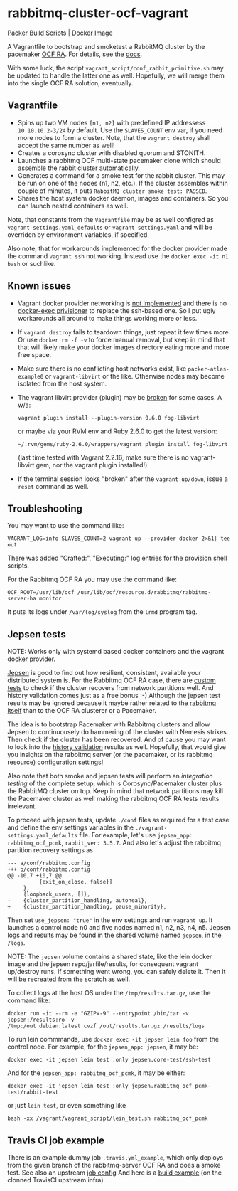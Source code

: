 # rabbitmq-cluster-ocf-vagrant

[Packer Build Scripts](https://github.com/bogdando/packer-atlas-example)
| [Docker Image](https://hub.docker.com/r/bogdando/rabbitmq-cluster-ocf/)


A Vagrantfile to bootstrap and smoketest a RabbitMQ cluster by the pacemaker
[OCF RA](https://github.com/ClusterLabs/resource-agents/blob/main/heartbeat/rabbitmq-server-ha).
For details, see the [docs](http://www.rabbitmq.com/pacemaker.html).

With some luck, the script ``vagrant_script/conf_rabbit_primitive.sh`` may
be updated to handle the latter one as well. Hopefully, we will merge them into
the single OCF RA solution, eventually.

## Vagrantfile

* Spins up two VM nodes ``[n1, n2]`` with predefined IP addressess
  ``10.10.10.2-3/24`` by default. Use the ``SLAVES_COUNT`` env var, if you need
  more nodes to form a cluster. Note, that the ``vagrant destroy`` shall accept
  the same number as well!
* Creates a corosync cluster with disabled quorum and STONITH.
* Launches a rabbitmq OCF multi-state pacemaker clone which should assemble
  the rabbit cluster automatically.
* Generates a command for a smoke test for the rabbit cluster. This may be
  run on one of the nodes (n1, n2, etc.). If the cluster assembles within couple
  of minutes, it puts `RabbitMQ cluster smoke test: PASSED`.
* Shares the host system docker daemon, images and containers. So you can
  launch nested containers as well.

Note, that constants from the ``Vagrantfile`` may be as well configred as
``vagrant-settings.yaml_defaults`` or ``vagrant-settings.yaml`` and will be
overriden by environment variables, if specified.

Also note, that for workarounds implemented for the docker provider made
the command ``vagrant ssh`` not working. Instead use the
``docker exec -it n1 bash`` or suchlike.

## Known issues

* Vagrant docker provider networking is [not implemented](https://github.com/mitchellh/vagrant/issues/6667)
  and there is no [docker-exec privisioner](https://github.com/mitchellh/vagrant/issues/4179)
  to replace the ssh-based one. So I put ugly workarounds all around to make
  things working more or less.

* If ``vagrant destroy`` fails to teardown things, just repeat it few times more.
  Or use ``docker rm -f -v`` to force manual removal, but keep in mind that
  that will likely make your docker images directory eating more and more free
  space.

* Make sure there is no conflicting host networks exist, like
  ``packer-atlas-example0`` or ``vagrant-libvirt`` or the like. Otherwise nodes may
  become isolated from the host system.

* The vagrant libvirt provider (plugin) may be
  [broken](https://github.com/fog/fog-libvirt/issues/16) for some cases. A w/a:
  ```
  vagrant plugin install --plugin-version 0.6.0 fog-libvirt
  ```
  or maybe via your RVM env and Ruby 2.6.0 to get the latest version:
  ```
  ~/.rvm/gems/ruby-2.6.0/wrappers/vagrant plugin install fog-libvirt
  ```
  (last time tested with Vagrant 2.2.16, make sure there is no vagrant-libvirt
   gem, nor the vagrant plugin installed!)

* If the terminal session looks "broken" after the ``vagrant up/down``, issue a
  ``reset`` command as well.

## Troubleshooting

You may want to use the command like:
```
VAGRANT_LOG=info SLAVES_COUNT=2 vagrant up --provider docker 2>&1| tee out
```

There was added "Crafted:", "Executing:" log entries for the
provision shell scripts.

For the Rabbitmq OCF RA you may use the command like:
```
OCF_ROOT=/usr/lib/ocf /usr/lib/ocf/resource.d/rabbitmq/rabbitmq-server-ha monitor
```

It puts its logs under ``/var/log/syslog`` from the `lrmd` program tag.

## Jepsen tests

NOTE: Works only with systemd based docker containers and the vagrant docker
provider.

[Jepsen](https://github.com/aphyr/jepsen) is good to find out how resilient,
consistent, available your distributed system is. For the Rabbitmq OCF RA case,
there are [custom tests](https://github.com/bogdando/jepsen/tree/dev/rabbitmq_ocf_pcmk)
to check if the cluster recovers from network partitions well. And history
validation comes just as a free bonus :-) Although the jepsen test results may
be ignored because it maybe rather related to the
[rabbitmq itself](https://aphyr.com/posts/315-call-me-maybe-rabbitmq) than to
the OCF RA clusterer or a Pacemaker.

The idea is to bootstrap Pacemaker with Rabbitmq clusters and allow Jepsen to
continuousely do hammering of the cluster with Nemesis strikes. Then check if
the cluster has been recovered. And of cause you may want to look into the
[history validation](https://aphyr.com/posts/314-computational-techniques-in-knossos)
results as well. Hopefully, that would give you insights on the rabbitmq server
(or the pacemaker, or its rabbitmq resource) configuration settings!

Also note that both smoke and jepsen tests will perform an *integration testing*
of the complete setup, which is Corosync/Pacemaker cluster plus the RabbitMQ
cluster on top. Keep in mind that network partitions may kill the Pacemaker
cluster as well making the rabbitmq OCF RA tests results irrelevant.

To proceed with jepsen tests, update `./conf` files as required for a test case
and define the env settings variables in the `./vagrant-settings.yaml_defaults`
file. For example, let's use `jepsen_app: rabbitmq_ocf_pcmk`, `rabbit_ver: 3.5.7`.
And also let's adjust the rabbitmq partition recovery settings as
```
--- a/conf/rabbitmq.config
+++ b/conf/rabbitmq.config
@@ -10,7 +10,7 @@
          {exit_on_close, false}]
     },
     {loopback_users, []},
-    {cluster_partition_handling, autoheal},
+    {cluster_partition_handling, pause_minority},
```

Then set `use_jepsen: "true"` in the env settings  and run ``vagrant up``.
It launches a control node n0 and five nodes named n1, n2, n3, n4, n5. Jepsen logs
and results may be found in the shared volume named `jepsen`, in the `/logs`.

NOTE: The `jepsen` volume contains a shared state, like the lein docker image and
the jepsen repo/jarfile/results, for consequent vagrant up/destroy runs. If
something went wrong, you can safely delete it. Then it will be recreated from the
scratch as well.

To collect logs at the host OS under the `/tmp/results.tar.gz`, use the command like:
```
docker run -it --rm -e "GZIP=-9" --entrypoint /bin/tar -v jepsen:/results:ro -v
/tmp:/out debian:latest cvzf /out/results.tar.gz /results/logs
```

To run lein commmands, use ``docker exec -it jepsen lein foo`` from the control node.
For example, for the `jepsen_app: jepsen`, it may be:
```
docker exec -it jepsen lein test :only jepsen.core-test/ssh-test
```
And for the `jepsen_app: rabbitmq_ocf_pcmk`, it may be either:
```
docker exec -it jepsen lein test :only jepsen.rabbitmq_ocf_pcmk-test/rabbit-test
```
or just ``lein test``, or even something like
```
bash -xx /vagrant/vagrant_script/lein_test.sh rabbitmq_ocf_pcmk
```

## Travis CI job example

There is an example dummy job ``.travis.yml_example``, which only deploys
from the given branch of the rabbitmq-server OCF RA and does a smoke test.
See also an upstream [job config](https://github.com/rabbitmq/rabbitmq-server-release/blob/f92d36d30e2cf0258a4da4986360e448421d61a4/.travis.yml)
And here is a [build example](https://travis-ci.org/github/bogdando/rabbitmq-server-release/jobs/645853974)
(on the clonned TravisCI upstream infra).
